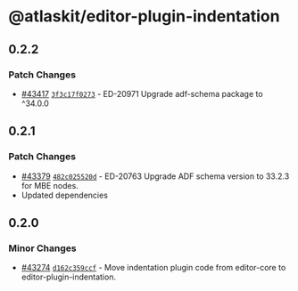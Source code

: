 # @atlaskit/editor-plugin-indentation

## 0.2.2

### Patch Changes

- [#43417](https://bitbucket.org/atlassian/atlassian-frontend/pull-requests/43417) [`3f3c17f0273`](https://bitbucket.org/atlassian/atlassian-frontend/commits/3f3c17f0273) - ED-20971 Upgrade adf-schema package to ^34.0.0

## 0.2.1

### Patch Changes

- [#43379](https://bitbucket.org/atlassian/atlassian-frontend/pull-requests/43379) [`482c025520d`](https://bitbucket.org/atlassian/atlassian-frontend/commits/482c025520d) - ED-20763 Upgrade ADF schema version to 33.2.3 for MBE nodes.
- Updated dependencies

## 0.2.0

### Minor Changes

- [#43274](https://bitbucket.org/atlassian/atlassian-frontend/pull-requests/43274) [`d162c359ccf`](https://bitbucket.org/atlassian/atlassian-frontend/commits/d162c359ccf) - Move indentation plugin code from editor-core to editor-plugin-indentation.
